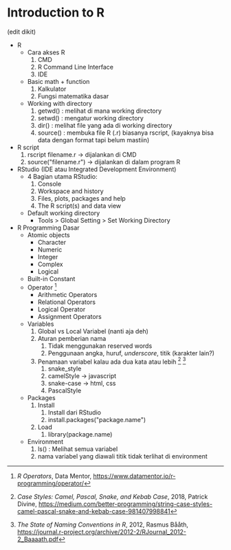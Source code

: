 # Introduction to R

(edit dikit)
- R
  - Cara akses R
    1. CMD
    2. R Command Line Interface
    3. IDE
  - Basic math + function
    1. Kalkulator
    2. Fungsi matematika dasar
  - Working with directory
    1. getwd()  :  melihat di mana working directory
    2. setwd()  :  mengatur working directory
    3. dir()      :  melihat file yang ada di working directory
    4. source()  : membuka file R (.r) biasanya rscript, (kayaknya bisa data dengan format tapi belum mastiin)
- R script
  1. rscript filename.r        -> dijalankan di CMD
  2. source("filename.r")     ->  dijalankan di dalam program R
- RStudio (IDE atau Integrated Development Environment)
  - 4 Bagian utama RStudio: 
    1. Console
    2. Workspace and history
    3. Files, plots, packages and help
    4. The R script(s) and data view
  - Default working directory
    - Tools > Global Setting > Set Working Directory
- R Programming Dasar
  - Atomic objects
    - Character
    - Numeric
    - Integer
    - Complex
    - Logical
  - Built-in Constant
  - Operator [^r-operators]
    - Arithmetic Operators
    - Relational Operators
    - Logical Operator
    - Assignment Operators
  - Variables
    1. Global vs Local Variabel (nanti aja deh)
    2. Aturan pemberian nama
       1. Tidak menggunakan reserved words
       2. Penggunaan angka, huruf, _underscore_, titik (karakter lain?)
    3. Penamaan variabel kalau ada dua kata atau lebih [^case-styles] [^case-styles-journal]
       1. snake_style
       2. camelStyle -> javascript
       3. snake-case -> html, css
       4. PascalStyle
  - Packages
    1. Install
         1. Install dari RStudio
         2. install.packages("package.name")
    2. Load
         1. library(package.name)
  - Environment
    1. ls()        :  Melihat semua variabel
    2. nama variabel yang diawali titik tidak terlihat di environment





[^r-operators]: *R Operators*, Data Mentor, https://www.datamentor.io/r-programming/operator/


[^case-styles-journal]: *The State of Naming Conventions in R*, 2012, Rasmus Bååth, https://journal.r-project.org/archive/2012-2/RJournal_2012-2_Baaaath.pdf
[^case-styles]: *Case Styles: Camel, Pascal, Snake, and Kebab Case*, 2018, Patrick Divine, https://medium.com/better-programming/string-case-styles-camel-pascal-snake-and-kebab-case-981407998841
